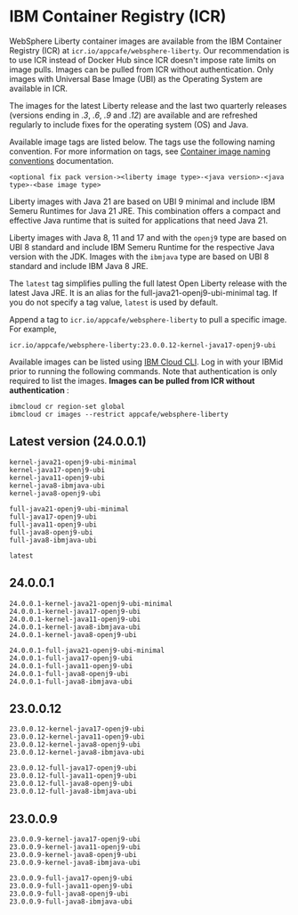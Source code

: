 
# IBM Container Registry (ICR)

WebSphere Liberty container images are available from the IBM Container Registry (ICR) at `icr.io/appcafe/websphere-liberty`. Our recommendation is to use ICR instead of Docker Hub since ICR doesn't impose rate limits on image pulls. Images can be pulled from ICR without authentication. Only images with Universal Base Image (UBI) as the Operating System are available in ICR.

The images for the latest Liberty release and the last two quarterly releases (versions ending in _.3_, _.6_, _.9_ and _.12_) are available and are refreshed regularly to include fixes for the operating system (OS) and Java.

Available image tags are listed below. The tags use the following naming convention. For more information on tags, see [Container image naming conventions](https://www.ibm.com/docs/en/was-liberty/base?topic=images-liberty-container#cntr_r_images__imagename__title__1) documentation.
```
<optional fix pack version-><liberty image type>-<java version>-<java type>-<base image type>
```

Liberty images with Java 21 are based on UBI 9 minimal and include IBM Semeru Runtimes for Java 21 JRE. This combination offers a compact and effective Java runtime that is suited for applications that need Java 21.

Liberty images with Java 8, 11 and 17 and with the `openj9` type are based on UBI 8 standard and include IBM Semeru Runtime for the respective Java version with the JDK. Images with the `ibmjava` type are based on UBI 8 standard and include IBM Java 8 JRE.

The `latest` tag simplifies pulling the full latest Open Liberty release with the latest Java JRE. It is an alias for the full-java21-openj9-ubi-minimal tag. If you do not specify a tag value, `latest` is used by default.

Append a tag to `icr.io/appcafe/websphere-liberty` to pull a specific image. For example, 
```
icr.io/appcafe/websphere-liberty:23.0.0.12-kernel-java17-openj9-ubi
```

Available images can be listed using [IBM Cloud CLI](https://cloud.ibm.com/docs/cli?topic=cli-getting-started). Log in with your IBMid prior to running the following commands. Note that authentication is only required to list the images. **Images can be pulled from ICR without authentication** : 
```
ibmcloud cr region-set global 
ibmcloud cr images --restrict appcafe/websphere-liberty
```


## Latest version (24.0.0.1)

```
kernel-java21-openj9-ubi-minimal
kernel-java17-openj9-ubi
kernel-java11-openj9-ubi
kernel-java8-ibmjava-ubi
kernel-java8-openj9-ubi

full-java21-openj9-ubi-minimal
full-java17-openj9-ubi
full-java11-openj9-ubi
full-java8-openj9-ubi
full-java8-ibmjava-ubi

latest
```

## 24.0.0.1

```
24.0.0.1-kernel-java21-openj9-ubi-minimal
24.0.0.1-kernel-java17-openj9-ubi
24.0.0.1-kernel-java11-openj9-ubi
24.0.0.1-kernel-java8-ibmjava-ubi
24.0.0.1-kernel-java8-openj9-ubi

24.0.0.1-full-java21-openj9-ubi-minimal
24.0.0.1-full-java17-openj9-ubi
24.0.0.1-full-java11-openj9-ubi
24.0.0.1-full-java8-openj9-ubi
24.0.0.1-full-java8-ibmjava-ubi
```

## 23.0.0.12

```
23.0.0.12-kernel-java17-openj9-ubi
23.0.0.12-kernel-java11-openj9-ubi
23.0.0.12-kernel-java8-openj9-ubi
23.0.0.12-kernel-java8-ibmjava-ubi

23.0.0.12-full-java17-openj9-ubi
23.0.0.12-full-java11-openj9-ubi
23.0.0.12-full-java8-openj9-ubi
23.0.0.12-full-java8-ibmjava-ubi
```

## 23.0.0.9

```
23.0.0.9-kernel-java17-openj9-ubi
23.0.0.9-kernel-java11-openj9-ubi
23.0.0.9-kernel-java8-openj9-ubi
23.0.0.9-kernel-java8-ibmjava-ubi

23.0.0.9-full-java17-openj9-ubi
23.0.0.9-full-java11-openj9-ubi
23.0.0.9-full-java8-openj9-ubi
23.0.0.9-full-java8-ibmjava-ubi
```
